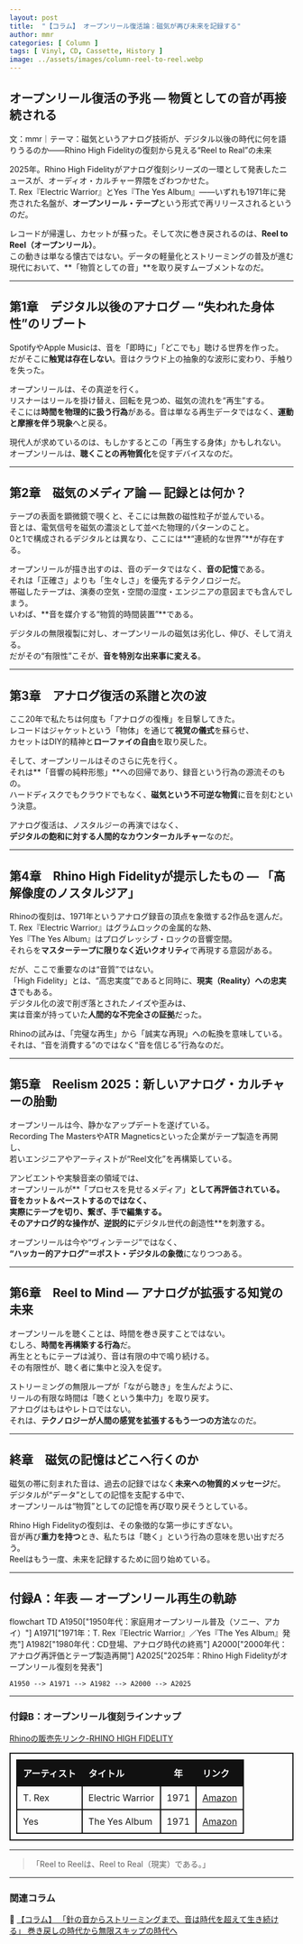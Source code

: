 ```yaml
---
layout: post
title:  "【コラム】 オープンリール復活論：磁気が再び未来を記録する"
author: mmr
categories: [ Column ]
tags: [ Vinyl, CD, Cassette, History ]
image: ../assets/images/column-reel-to-reel.webp
---
```


## オープンリール復活の予兆 — 物質としての音が再接続される


文：mmr｜テーマ：磁気というアナログ技術が、デジタル以後の時代に何を語りうるのか——Rhino High Fidelityの復刻から見える“Reel to Real”の未来


2025年。Rhino High Fidelityがアナログ復刻シリーズの一環として発表したニュースが、オーディオ・カルチャー界隈をざわつかせた。  
T. Rex『Electric Warrior』とYes『The Yes Album』——いずれも1971年に発売された名盤が、**オープンリール・テープ**という形式で再リリースされるというのだ。

レコードが帰還し、カセットが蘇った。そして次に巻き戻されるのは、**Reel to Reel（オープンリール）**。  
この動きは単なる懐古ではない。データの軽量化とストリーミングの普及が進む現代において、**「物質としての音」**を取り戻すムーブメントなのだ。

---


<style type="text/css">
table, td, th {
border: 2px #111 solid;
width: auto;
padding: 10px; 
}
th {
background-color: #111;
color: #fff;
}
</style>


## 第1章　デジタル以後のアナログ — “失われた身体性”のリブート
SpotifyやApple Musicは、音を「即時に」「どこでも」聴ける世界を作った。  
だがそこに**触覚は存在しない**。音はクラウド上の抽象的な波形に変わり、手触りを失った。

オープンリールは、その真逆を行く。  
リスナーはリールを掛け替え、回転を見つめ、磁気の流れを“再生”する。  
そこには**時間を物理的に扱う行為**がある。音は単なる再生データではなく、**運動と摩擦を伴う現象**へと戻る。  

現代人が求めているのは、もしかするとこの「再生する身体」かもしれない。  
オープンリールは、**聴くことの再物質化**を促すデバイスなのだ。

---

## 第2章　磁気のメディア論 — 記録とは何か？
テープの表面を顕微鏡で覗くと、そこには無数の磁性粒子が並んでいる。  
音とは、電気信号を磁気の濃淡として並べた物理的パターンのこと。  
0と1で構成されるデジタルとは異なり、ここには**“連続的な世界”**が存在する。

オープンリールが描き出すのは、音のデータではなく、**音の記憶**である。  
それは「正確さ」よりも「生々しさ」を優先するテクノロジーだ。  
帯磁したテープは、演奏の空気・空間の湿度・エンジニアの意図までも含んでしまう。  
いわば、**音を媒介する“物質的時間装置”**である。

デジタルの無限複製に対し、オープンリールの磁気は劣化し、伸び、そして消える。  
だがその“有限性”こそが、**音を特別な出来事に変える**。

---

## 第3章　アナログ復活の系譜と次の波
ここ20年で私たちは何度も「アナログの復権」を目撃してきた。  
レコードはジャケットという「物体」を通じて**視覚の儀式**を蘇らせ、  
カセットはDIY的精神と**ローファイの自由**を取り戻した。

そして、オープンリールはそのさらに先を行く。  
それは**「音響の純粋形態」**への回帰であり、録音という行為の源流そのもの。  
ハードディスクでもクラウドでもなく、**磁気という不可逆な物質**に音を刻むという決意。

アナログ復活は、ノスタルジーの再演ではなく、  
**デジタルの飽和に対する人間的なカウンターカルチャー**なのだ。  

---

## 第4章　Rhino High Fidelityが提示したもの — 「高解像度のノスタルジア」
Rhinoの復刻は、1971年というアナログ録音の頂点を象徴する2作品を選んだ。  
T. Rex『Electric Warrior』はグラムロックの金属的な熱、  
Yes『The Yes Album』はプログレッシブ・ロックの音響空間。  
それらを**マスターテープに限りなく近いクオリティ**で再現する意図がある。

だが、ここで重要なのは“音質”ではない。  
「High Fidelity」とは、“高忠実度”であると同時に、**現実（Reality）への忠実さ**でもある。  
デジタル化の波で削ぎ落とされたノイズや歪みは、  
実は音楽が持っていた**人間的な不完全さの証拠**だった。  

Rhinoの試みは、「完璧な再生」から「誠実な再現」への転換を意味している。  
それは、“音を消費する”のではなく“音を信じる”行為なのだ。

---

## 第5章　Reelism 2025：新しいアナログ・カルチャーの胎動
オープンリールは今、静かなアップデートを遂げている。  
Recording The MastersやATR Magneticsといった企業がテープ製造を再開し、  
若いエンジニアやアーティストが“Reel文化”を再構築している。

アンビエントや実験音楽の領域では、  
オープンリールが**「プロセスを見せるメディア」**として再評価されている。  
音をカット＆ペーストするのではなく、  
実際にテープを切り、繋ぎ、手で編集する。  
そのアナログ的な操作が、逆説的に**デジタル世代の創造性**を刺激する。  

オープンリールは今や“ヴィンテージ”ではなく、  
**“ハッカー的アナログ”＝ポスト・デジタルの象徴**になりつつある。

---

## 第6章　Reel to Mind — アナログが拡張する知覚の未来
オープンリールを聴くことは、時間を巻き戻すことではない。  
むしろ、**時間を再構築する行為**だ。  
再生とともにテープは減り、音は有限の中で鳴り続ける。  
その有限性が、聴く者に集中と没入を促す。

ストリーミングの無限ループが「ながら聴き」を生んだように、  
リールの有限な時間は「聴くという集中力」を取り戻す。  
アナログはもはやレトロではない。  
それは、**テクノロジーが人間の感覚を拡張するもう一つの方法**なのだ。  

---

## 終章　磁気の記憶はどこへ行くのか
磁気の帯に刻まれた音は、過去の記録ではなく**未来への物質的メッセージ**だ。  
デジタルが“データ”としての記憶を支配する中で、  
オープンリールは“物質”としての記憶を再び取り戻そうとしている。  

Rhino High Fidelityの復刻は、その象徴的な第一歩にすぎない。  
音が再び**重力を持つ**とき、私たちは「聴く」という行為の意味を思い出すだろう。  
Reelはもう一度、未来を記録するために回り始めている。  

---

## 付録A：年表 — オープンリール再生の軌跡


<div class="mermaid">

flowchart TD
    A1950["1950年代：家庭用オープンリール普及（ソニー、アカイ）"]
    A1971["1971年：T. Rex『Electric Warrior』／Yes『The Yes Album』発売"]
    A1982["1980年代：CD登場、アナログ時代の終焉"]
    A2000["2000年代：アナログ再評価とテープ製造再開"]
    A2025["2025年：Rhino High Fidelityがオープンリール復刻を発表"]

    A1950 --> A1971 --> A1982 --> A2000 --> A2025

</div>

---

### 付録B：オープンリール復刻ラインナップ

[Rhinoの販売先リンク-RHINO HIGH FIDELITY](https://store.rhino.com/en/rhino-store/special-edition-shops/rhino-high-fidelity)

| アーティスト | タイトル             |   年  | リンク                                           |
| :----- | :--------------- | :--: | :-------------------------------------------------- |
| T. Rex | Electric Warrior | 1971 | [Amazon](https://amzn.to/4nMX4Wg) |
| Yes    | The Yes Album    | 1971 | [Amazon](https://amzn.to/4mZJxt9) |

---

> 「Reel to Reelは、Reel to Real（現実）である。」

---


### 関連コラム

🔗 [【コラム】 「針の音からストリーミングまで、音は時代を超えて生き続ける」 巻き戻しの時代から無限スキップの時代へ](https://monumental-movement.jp/Column-Media-Types)
